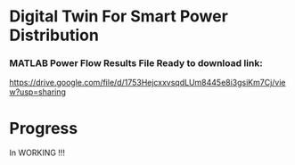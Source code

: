 # Digital Twin For Smart Power Distribution

### MATLAB Power Flow Results File Ready to download link:
https://drive.google.com/file/d/1753HejcxxvsqdLUm8445e8i3gsiKm7Cj/view?usp=sharing

# Progress
In WORKING !!!

